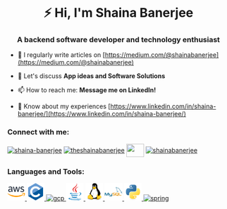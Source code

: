 <h1 align="center">⚡️ Hi, I'm Shaina Banerjee</h1>
<h3 align="center">A backend software developer and technology enthusiast</h3>

- 📝 I regularly write articles on [https://medium.com/@shainabanerjee](https://medium.com/@shainabanerjee)

- 💬 Let's discuss **App ideas and Software Solutions**

- 📫 How to reach me: **Message me on LinkedIn!**

- 📄 Know about my experiences [https://www.linkedin.com/in/shaina-banerjee/](https://www.linkedin.com/in/shaina-banerjee/)


<h3 align="left">Connect with me:</h3>
<p align="left">
<a href="https://linkedin.com/in/shaina-banerjee" target="blank"><img align="center" src="https://raw.githubusercontent.com/rahuldkjain/github-profile-readme-generator/master/src/images/icons/Social/linked-in-alt.svg" alt="shaina-banerjee" height="30" width="40" /></a>
<a href="https://instagram.com/theshainabanerjee" target="blank"><img align="center" src="https://raw.githubusercontent.com/rahuldkjain/github-profile-readme-generator/master/src/images/icons/Social/instagram.svg" alt="theshainabanerjee" height="30" width="40" /></a>
<a href="https://medium.com/@shainabanerjee" target="blank"><img align="center" src="https://ucbd382d867eda2285bc3724c2e9.previews.dropboxusercontent.com/p/thumb/ACRyFVi_L1bBmuAxEUuVCZBXFdI6pa9tKg3AMNu27hYws4-xdtnrv14aQpAVLoOt2PjiEbvlosfiT0ZYbcu7cmP9tnkaev9rLwKYYpBJITrxOrkA3KRflPTEDJ93AHQA2BCgXvSQz2sAQxrnYYpp7iemKte7_TXEvzR54M8BbsxYxzfDEwcwQsbczfbXENc9s3nYUXPHl5-O-6nlgMHEiS5CPGU53UIjJjjnEnpY9vHMPsHrS5Eyc9jMVxTD1oOurjKi0OoS8rxoGRs24n89HajUf8WL7rS_ndZA_JgJNfDCLoXQX-vbSMTFiypC5eiO284INE1SdCdTCubEJJcumqUf7cW8rjXeJjCPlYiKHvN8y6z8v5lCaQikAbiv8bwuqpmnvOZUB8_1hPRP5DZ00o5MbT8WuJP7yvZysmkOYJc5KytnYk__1WN7dQLl0sBr_loDiVvS437wTO4CwD7n3fnvJ3Jr2duAol5nTf8Zj9NOeOQYITOCrNpIaL9VRt7GvVAimrj3IQkcF3C_rR3rxdXwKJEqypAC7lkSBIdFsGP-vqz4JbFz-wGqXF0Af5uknYszI5FEeUZkdQrSkrlfAWdoa7AK3t7M28y2dVQwtsop4dFWAhde-0a4738L5zmh_BRpoJoy3OLl0TBU7Rr3X93Dtl1C0f_vGPiQ0UYmbrq96hapvWu6-LKtRjlx2gkDJms0hRrg-wS83VlSbeTlTxGrc_jkGEhpw9VJXmslcBvZI7AIJS5pBBsYoocUMD5qrt0TJi5Y2HweGHoSd-yTBTTJCLQtygE-rLSAMozDmCX7giGY58YKbLipBFo8qtG1HXT1gH2FdnG3fl-7vtOe27lGSa9FFbv0Yq2IowrL3TLsueauhy45cF_EIMsNiqxio98UauOwdRgFuc3BoSGggXHs7LNnfJTUnPtqmWswU0DlxCcatmdTwYv0JMOdVqW95-i6QTYQGsDgwdF00n-mgNUgn9ULNEz6_PbMqLe2fd2sR0s_QJv9HT7lXjziUCMiyI8wxEkaXPWpGL3VZLqGkkr0iRDfQ2myjQMUk7bqEVE-YRMWlocUouuiuGFCPmjOqsSNPxThPGDNORYmZR1gg_ghHaaIeBLR3pwhcNV56W-wZreOlpV93USowooEmHfV7_McXucj298_yLvzqNcfNMau8KUuVM0kW28-zC79oWqiH0QLNhMUVDLGyOgJ-MGcNT3cIGWv3yTj_L20qd_VhB4i/p.png" height="30" width="40" /></a>
<a href="https://www.hackerrank.com/shainabanerjee" target="blank"><img align="center" src="https://raw.githubusercontent.com/rahuldkjain/github-profile-readme-generator/master/src/images/icons/Social/hackerrank.svg" alt="shainabanerjee" height="30" width="40" /></a>
</p>

<h3 align="left">Languages and Tools:</h3>
<p align="left"> <a href="https://aws.amazon.com" target="_blank" rel="noreferrer"> <img src="https://raw.githubusercontent.com/devicons/devicon/master/icons/amazonwebservices/amazonwebservices-original-wordmark.svg" alt="aws" width="40" height="40"/> </a> <a href="https://www.cprogramming.com/" target="_blank" rel="noreferrer"> <img src="https://raw.githubusercontent.com/devicons/devicon/master/icons/c/c-original.svg" alt="c" width="40" height="40"/> </a> <a href="https://cloud.google.com" target="_blank" rel="noreferrer"> <img src="https://www.vectorlogo.zone/logos/google_cloud/google_cloud-icon.svg" alt="gcp" width="40" height="40"/> </a> <a href="https://www.java.com" target="_blank" rel="noreferrer"> <img src="https://raw.githubusercontent.com/devicons/devicon/master/icons/java/java-original.svg" alt="java" width="40" height="40"/> </a> <a href="https://www.linux.org/" target="_blank" rel="noreferrer"> <img src="https://raw.githubusercontent.com/devicons/devicon/master/icons/linux/linux-original.svg" alt="linux" width="40" height="40"/> </a> <a href="https://www.mysql.com/" target="_blank" rel="noreferrer"> <img src="https://raw.githubusercontent.com/devicons/devicon/master/icons/mysql/mysql-original-wordmark.svg" alt="mysql" width="40" height="40"/> </a> <a href="https://www.python.org" target="_blank" rel="noreferrer"> <img src="https://raw.githubusercontent.com/devicons/devicon/master/icons/python/python-original.svg" alt="python" width="40" height="40"/> </a> <a href="https://spring.io/" target="_blank" rel="noreferrer"> <img src="https://www.vectorlogo.zone/logos/springio/springio-icon.svg" alt="spring" width="40" height="40"/> </a> </p>
